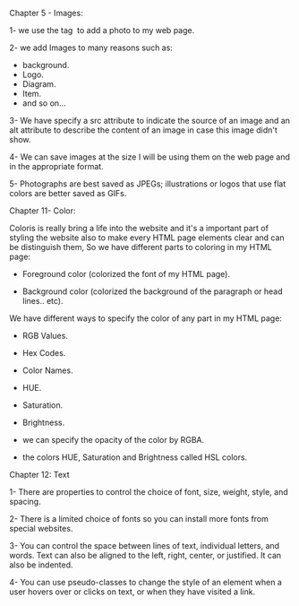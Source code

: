 Chapter 5 - Images:

1- we use the tag <img> to add a photo to my web page.

2- we add Images to many reasons such as:
- background.
- Logo.
- Diagram.
- Item.
- and so on...

3- We have specify a src attribute to indicate the source of an image and an alt attribute to describe the content of an image in case this image didn't show.

4- We can save images at the size I will be using them on the web page and in the appropriate format.

5- Photographs are best saved as JPEGs; illustrations or logos that use flat colors are better saved as GIFs.

Chapter 11- Color:

Coloris is really bring a life into the website and it's a important part of styling the website also to make every HTML page elements clear and can be distinguish them, So we have different parts to coloring in my HTML page:

- Foreground color (colorized the font of my HTML page). 

- Background color (colorized the background of the paragraph or head lines.. etc). 

We have different ways to specify the color of any part in my HTML page:

- RGB Values. 
- Hex Codes. 
- Color Names. 
- HUE. 
- Saturation. 
- Brightness. 

- we can specify the opacity of the color by RGBA. 

- the colors HUE, Saturation and Brightness called HSL colors. 

Chapter 12: Text

1- There are properties to control the choice of font, size, weight, style, and spacing.

2- There is a limited choice of fonts so you can install more fonts from special websites. 

3- You can control the space between lines of text, individual letters, and words. Text can also be aligned 
to the left, right, center, or justified. It can also be indented.

4- You can use pseudo-classes to change the style of an element when a user hovers over or clicks on text, or 
when they have visited a link.
